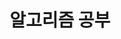---
title: "알고리즘 공부"
layout: category
permalink: /algorithm/
author_profile: true
taxonomy: Algorithm
---